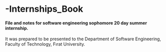 # -Internships_Book
#### File and notes for software engineering sophomore 20 day summer internship.
It was prepared to be presented to the Department of Software Engineering, Faculty of Technology, Fırat University.
